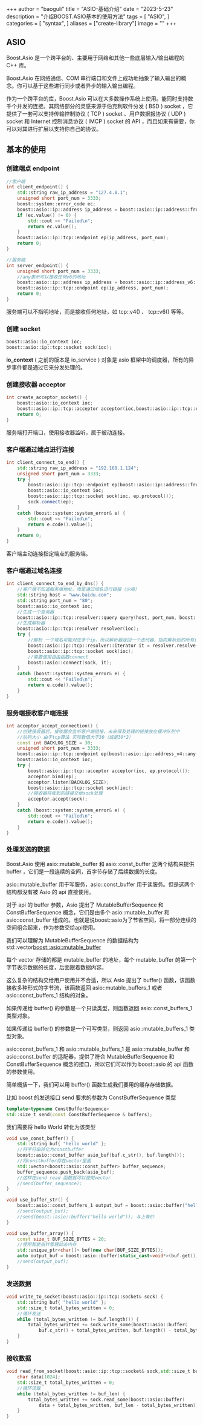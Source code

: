 +++
author = "baoguli"
title = "ASIO-基础介绍"
date = "2023-5-23"
description = "介绍BOOST.ASIO基本的使用方法"
tags = [
    "ASIO",
]
categories = [
    "syntax",
]
aliases = ["create-library"]
image = ""
+++  

## ASIO

Boost.Asio 是一个跨平台的、主要用于网络和其他一些底层输入/输出编程的 C++ 库。

Boost.Asio 在网络通信、COM 串行端口和文件上成功地抽象了输入输出的概念。你可以基于这些进行同步或者异步的输入输出编程。

作为一个跨平台的库，Boost.Asio 可以在大多数操作系统上使用。能同时支持数千个并发的连接。其网络部分的灵感来源于伯克利软件分发 ( BSD ) socket ，它提供了一套可以支持传输控制协议 ( TCP ) socket 、用户数据报协议 ( UDP ) socket 和 Internet 控制消息协议 ( IMCP ) socket 的 API ，而且如果有需要，你可以对其进行扩展以支持你自己的协议。

## 基本的使用

### 创建端点 endpoint

```C++
//客户端
int client_endpoint() {
	std::string raw_ip_address = "127.4.8.1";
	unsigned short port_num = 3333;
	boost::system::error_code ec;
	boost::asio::ip::address ip_address = boost::asio::ip::address::from_string(raw_ip_address, ec);
	if (ec.value() != 0) {
		std::cout << "Failed\n";
		return ec.value();
	}
	boost::asio::ip::tcp::endpoint ep(ip_address, port_num);
	return 0;
}
```

```C++
//服务端
int server_endpoint() {
	unsigned short port_num = 3333;
	//any表示可以接收任何v6的地址
	boost::asio::ip::address ip_address = boost::asio::ip::address_v6::any();
	boost::asio::ip::tcp::endpoint ep(ip_address, port_num);
	return 0;
}
```

服务端可以不指明地址，而是接收任何地址，如 tcp::v4() 、 tcp::v6() 等等。

### 创建 socket

```C++
boost::asio::io_context ioc;
boost::asio::ip::tcp::socket sock(ioc);
```

**io_context** ( 之前的版本是 io_service ) 对象是 asio 框架中的调度器，所有的异步事件都是通过它来分发处理的。

### 创建接收器 acceptor

```C++
int create_acceptor_socket() {
	boost::asio::io_context ioc;
	boost::asio::ip::tcp::acceptor acceptor(ioc,boost::asio::ip::tcp::endpoint(boost::asio::ip::tcp::v4(),3333));
	return 0;
}
```

服务端打开端口，使用接收器监听，属于被动连接。

### 客户端通过端点进行连接

```C++
int client_connect_to_end() {
	std::string raw_ip_address = "192.168.1.124";
	unsigned short port_num = 3333;
	try {
		boost::asio::ip::tcp::endpoint ep(boost::asio::ip::address::from_string(raw_ip_address), port_num);
		boost::asio::io_context ioc;
		boost::asio::ip::tcp::socket sock(ioc, ep.protocol());
		sock.connect(ep);
	}
	catch (boost::system::system_error& e) {
		std::cout << "Failed\n";
		return e.code().value();
	}
	return 0;
}
```

客户端主动连接指定端点的服务端。

### 客户端通过域名连接

```C++
int client_connect_to_end_by_dns() {
	//客户端不知道服务端地址，而是通过域名进行链接（少用）
	std::string host = "www.baidu.com";
	std::string port_num = "80";
	boost::asio::io_context ioc;
	//生成一个查询器
	boost::asio::ip::tcp::resolver::query query(host, port_num, boost::asio::ip::tcp::resolver::query::numeric_service);
	//生成解析器
	boost::asio::ip::tcp::resolver resolver(ioc);
	try {
		//解析 一个域名可能对应多个ip，所以解析器返回一个迭代器，指向解析到的所有ip
		boost::asio::ip::tcp::resolver::iterator it = resolver.resolve(query);
		boost::asio::ip::tcp::socket sock(ioc);
		//需要使用自由函数connect
		boost::asio::connect(sock, it);
	}
	catch (boost::system::system_error& e) {
		std::cout << "Failed\n";
		return e.code().value();
	}
}
```

### 服务端接收客户端连接

```C++
int acceptor_accept_connection() {
	//创建接收器后，接收器会监听客户端链接，未来得及处理的链接放在缓冲队列中
	//队列大小 由于tcp算法 实际数值大于30（或是30*2）
	const int BACKLOG_SIZE = 30;
	unsigned short port_num = 3333;
	boost::asio::ip::tcp::endpoint ep(boost::asio::ip::address_v4::any(), port_num);
	boost::asio::io_context ioc;
	try {
		boost::asio::ip::tcp::acceptor acceptor(ioc, ep.protocol());
		acceptor.bind(ep);
		acceptor.listen(BACKLOG_SIZE);
		boost::asio::ip::tcp::socket sock(ioc);
		//接收器将收到的链接交给sock处理
		acceptor.accept(sock);
	}
	catch (boost::system::system_error& e) {
		std::cout << "Failed\n";
		return e.code().value();
	}
}
```

### 处理发送的数据

Boost.Asio 使用 asio::mutable_buffer 和 asio::const_buffer 这两个结构来提供 buffer ，它们是一段连续的空间，首字节存储了后续数据的长度。

asio::mutable_buffer 用于写服务，asio::const_buffer 用于读服务。但是这两个结构都没有被 Asio 的 api 直接使用。

对于 api 的 buffer 参数，Asio 提出了 MutableBufferSequence 和 ConstBufferSequence 概念，它们是由多个 asio::mutable_buffer 和 asio::const_buffer 组成的。也就是说boost::asio为了节省空间，将一部分连续的空间组合起来，作为参数交给api使用。

我们可以理解为 MutableBufferSequence 的数据结构为 std::vector<boost::asio::mutable_buffer>

每个 vector 存储的都是 mutable_buffer 的地址，每个 mutable_buffer 的第一个字节表示数据的长度，后面跟着数据内容。

这么复杂的结构交给用户使用并不合适，所以 Asio 提出了 buffer() 函数，该函数接收多种形式的字节流，该函数返回 asio::mutable_buffers_1 或者 asio::const_buffers_1 结构的对象。

如果传递给 buffer() 的参数是一个只读类型，则函数返回 asio::const_buffers_1 类型对象。

如果传递给 buffer() 的参数是一个可写类型，则返回 asio::mutable_buffers_1 类型对象。

asio::const_buffers_1 和 asio::mutable_buffers_1 是 asio::mutable_buffer 和 asio::const_buffer 的适配器，提供了符合 MutableBufferSequence 和 ConstBufferSequence 概念的接口，所以它们可以作为 boost::asio 的 api 函数的参数使用。

简单概括一下，我们可以用 buffer() 函数生成我们要用的缓存存储数据。

比如 boost 的发送接口 send 要求的参数为 ConstBufferSequence 类型

```C++
template<typename ConstBufferSequence>
std::size_t send(const ConstBufferSequence & buffers);
```

我们需要将 hello World 转化为该类型

```C++
void use_const_buffer() {
	std::string buf{ "hello world" };
	//将字符串转化为constbuffer
	boost::asio::const_buffer asio_buf(buf.c_str(), buf.length());
	//将constbuffer存在vector里面
	std::vector<boost::asio::const_buffer> buffer_sequence;
	buffer_sequence.push_back(asio_buf);
	//这样在send read 函数就可以使用vector
	//send(buffer_sequence);
}

void use_buffer_str() {
	boost::asio::const_buffers_1 output_buf = boost::asio::buffer("hello world");
	//send(output_buf);
	//send(boost::asio::buffer("hello world")); 与上等价
}

void use_buffer_array() {
	const size_t BUF_SIZE_BYTES = 20;
	//使用智能指针管理动态内存
	std::unique_ptr<char[]> buf(new char[BUF_SIZE_BYTES]);
	auto output_buf = boost::asio::buffer(static_cast<void*>(buf.get()), BUF_SIZE_BYTES);
	//send(output_buf);
}
```

### 发送数据

```C++
void write_to_socket(boost::asio::ip::tcp::socket& sock) {
	std::string buf{ "hello world" };
	std::size_t total_bytes_written = 0;
	//循环发送
	while (total_bytes_written != buf.length()) {
		total_bytes_written += sock.write_some(boost::asio::buffer(
			buf.c_str() + total_bytes_written, buf.length() - total_bytes_written));
	}
}
```

### 接收数据

```C++
void read_from_socket(boost::asio::ip::tcp::socket& sock,std::size_t buf_len) {
	char data[1024];
    std::size_t total_bytes_written = 0;
	//循环读取
	while (total_bytes_written != buf_len) {
		total_bytes_written += sock.read_some(boost::asio::buffer(
			data + total_bytes_written, buf_len - total_bytes_written));
	}
}
```
